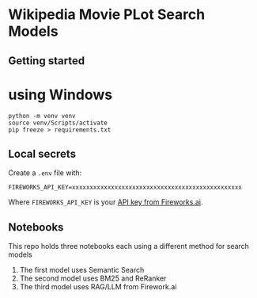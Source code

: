 # Wikipedia Movie PLot Search Models

## Getting started
# using Windows
```
python -m venv venv
source venv/Scripts/activate
pip freeze > requirements.txt
```

## Local secrets

Create a `.env` file with:

```
FIREWORKS_API_KEY=xxxxxxxxxxxxxxxxxxxxxxxxxxxxxxxxxxxxxxxxxxxxxxxx
```

Where `FIREWORKS_API_KEY` is your [API key from Fireworks.ai](https://fireworks.ai/api-keys).

## Notebooks

This repo holds three notebooks each using a different method for search models
1. The first model uses Semantic Search
2. The second model uses BM25 and ReRanker
3. The third model uses RAG/LLM from Firework.ai

